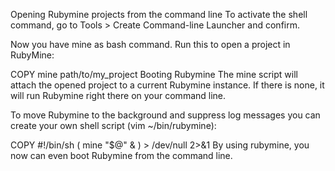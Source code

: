 Opening Rubymine projects from the command line
To activate the shell command, go to Tools > Create Command-line Launcher and confirm.

Now you have mine as bash command. Run this to open a project in RubyMine:

COPY
mine path/to/my_project
Booting Rubymine
The mine script will attach the opened project to a current Rubymine instance. If there is none, it will run Rubymine right there on your command line.

To move Rubymine to the background and suppress log messages you can create your own shell script (vim ~/bin/rubymine):

COPY
#!/bin/sh
( mine "$@" & ) > /dev/null 2>&1
By using rubymine, you now can even boot Rubymine from the command line.

